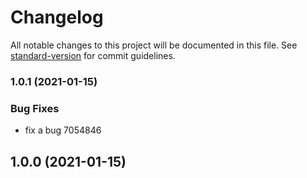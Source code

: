 # Changelog

All notable changes to this project will be documented in this file. See [standard-version](https://github.com/conventional-changelog/standard-version) for commit guidelines.

### 1.0.1 (2021-01-15)


### Bug Fixes

* fix a bug 7054846

## 1.0.0 (2021-01-15)
